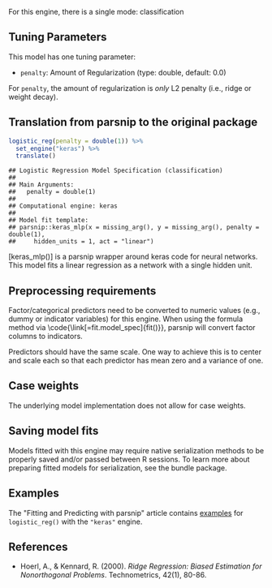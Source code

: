 


For this engine, there is a single mode: classification

## Tuning Parameters



This model has one tuning parameter:

- `penalty`: Amount of Regularization (type: double, default: 0.0)

For `penalty`, the amount of regularization is _only_ L2 penalty (i.e., ridge or weight decay). 

## Translation from parsnip to the original package


```r
logistic_reg(penalty = double(1)) %>% 
  set_engine("keras") %>% 
  translate()
```

```
## Logistic Regression Model Specification (classification)
## 
## Main Arguments:
##   penalty = double(1)
## 
## Computational engine: keras 
## 
## Model fit template:
## parsnip::keras_mlp(x = missing_arg(), y = missing_arg(), penalty = double(1), 
##     hidden_units = 1, act = "linear")
```

[keras_mlp()] is a parsnip wrapper around keras code for neural networks. This model fits a linear regression as a network with a single hidden unit. 

## Preprocessing requirements


Factor/categorical predictors need to be converted to numeric values (e.g., dummy or indicator variables) for this engine. When using the formula method via \\code{\\link[=fit.model_spec]{fit()}}, parsnip will convert factor columns to indicators.


Predictors should have the same scale. One way to achieve this is to center and 
scale each so that each predictor has mean zero and a variance of one.

## Case weights


The underlying model implementation does not allow for case weights. 

## Saving model fits


Models fitted with this engine may require native serialization methods to be properly saved and/or passed between R sessions. To learn more about preparing fitted models for serialization, see the bundle package.

## Examples 

The "Fitting and Predicting with parsnip" article contains [examples](https://parsnip.tidymodels.org/articles/articles/Examples.html#logistic-reg-keras) for `logistic_reg()` with the `"keras"` engine.

## References

 - Hoerl, A., & Kennard, R. (2000). _Ridge Regression: Biased Estimation for Nonorthogonal Problems_. Technometrics, 42(1), 80-86. 

